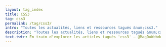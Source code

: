 ```yaml
---
layout: tag_index
title: CSS3
tag: css3
permalink: /tag/css3/
intro: "Toutes les actualités, liens et ressources tagués &num;css3."
description: "Toutes les actualités, liens et ressources tagués &num;css3."
text-twtr: En train d'explorer les articles tagués 'css3' — @MagDuWebdesign
---
```

